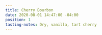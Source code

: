 ```yaml
---
title: Cherry Bourbon
date: 2020-08-01 14:47:00 -04:00
position: 1
tasting-notes: Dry, vanilla, tart cherry
---
```


